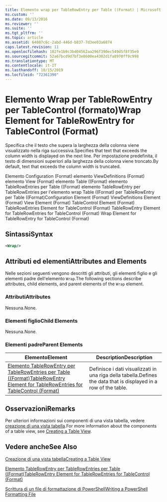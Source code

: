 ```yaml
---
title: Elemento wrap per TableRowEntry per Table ((Format) | Microsoft Docs
ms.custom: ''
ms.date: 09/13/2016
ms.reviewer: ''
ms.suite: ''
ms.tgt_pltfrm: ''
ms.topic: article
ms.assetid: 64087c6c-2abd-446d-b837-7d3ee03a6874
caps.latest.revision: 11
ms.openlocfilehash: 102fe1b9c3bd04562aa296f390ec549d5f8f35e9
ms.sourcegitcommit: 52a67bcd9d7bf3e8600ea4302d1fa8970ff9c998
ms.translationtype: MT
ms.contentlocale: it-IT
ms.lasthandoff: 10/15/2019
ms.locfileid: "72361390"
---
```

# <a name="wrap-element-for-tablerowentry-for-tablecontrol--format"></a><span data-ttu-id="2c980-102">Elemento Wrap per TableRowEntry per TableControl (formato)</span><span class="sxs-lookup"><span data-stu-id="2c980-102">Wrap Element for TableRowEntry for TableControl  (Format)</span></span>

<span data-ttu-id="2c980-103">Specifica che il testo che supera la larghezza della colonna viene visualizzato nella riga successiva.</span><span class="sxs-lookup"><span data-stu-id="2c980-103">Specifies that text that exceeds the column width is displayed on the next line.</span></span> <span data-ttu-id="2c980-104">Per impostazione predefinita, il testo di dimensioni superiori alla larghezza della colonna viene troncato.</span><span class="sxs-lookup"><span data-stu-id="2c980-104">By default, text that exceeds the column width is truncated.</span></span>

<span data-ttu-id="2c980-105">Elemento Configuration (Format) elemento ViewDefinitions (Format) elemento View (Format) elemento Table ((Format) elemento TableRowEntries per Table ((Format) elemento TableRowEntry per TableRowEntries per l'elemento wrap Table ((Format) per TableRowEntry per Table ((Format)</span><span class="sxs-lookup"><span data-stu-id="2c980-105">Configuration Element (Format) ViewDefinitions Element (Format) View Element (Format) TableControl Element (Format) TableRowEntries Element for TableControl (Format) TableRowEntry Element for TableRowEntries for TableControl (Format) Wrap Element for TableRowEntry for TableControl (Format)</span></span>

## <a name="syntax"></a><span data-ttu-id="2c980-106">Sintassi</span><span class="sxs-lookup"><span data-stu-id="2c980-106">Syntax</span></span>

```xml
<Wrap/>
```

## <a name="attributes-and-elements"></a><span data-ttu-id="2c980-107">Attributi ed elementi</span><span class="sxs-lookup"><span data-stu-id="2c980-107">Attributes and Elements</span></span>

<span data-ttu-id="2c980-108">Nelle sezioni seguenti vengono descritti gli attributi, gli elementi figlio e gli elementi padre dell'elemento `Wrap`.</span><span class="sxs-lookup"><span data-stu-id="2c980-108">The following sections describe attributes, child elements, and parent elements of the `Wrap` element.</span></span>

### <a name="attributes"></a><span data-ttu-id="2c980-109">Attributi</span><span class="sxs-lookup"><span data-stu-id="2c980-109">Attributes</span></span>

<span data-ttu-id="2c980-110">Nessuna.</span><span class="sxs-lookup"><span data-stu-id="2c980-110">None.</span></span>

### <a name="child-elements"></a><span data-ttu-id="2c980-111">Elementi figlio</span><span class="sxs-lookup"><span data-stu-id="2c980-111">Child Elements</span></span>

<span data-ttu-id="2c980-112">Nessuna.</span><span class="sxs-lookup"><span data-stu-id="2c980-112">None.</span></span>

### <a name="parent-elements"></a><span data-ttu-id="2c980-113">Elementi padre</span><span class="sxs-lookup"><span data-stu-id="2c980-113">Parent Elements</span></span>

|<span data-ttu-id="2c980-114">Elemento</span><span class="sxs-lookup"><span data-stu-id="2c980-114">Element</span></span>|<span data-ttu-id="2c980-115">Description</span><span class="sxs-lookup"><span data-stu-id="2c980-115">Description</span></span>|
|-------------|-----------------|
|[<span data-ttu-id="2c980-116">Elemento TableRowEntry per TableRowEntries per Table ((Format)</span><span class="sxs-lookup"><span data-stu-id="2c980-116">TableRowEntry Element for TableRowEntries for TableControl (Format)</span></span>](./tablerowentry-element-for-tablerowentries-for-tablecontrol-format.md)|<span data-ttu-id="2c980-117">Definisce i dati visualizzati in una riga della tabella.</span><span class="sxs-lookup"><span data-stu-id="2c980-117">Defines the data that is displayed in a row of the table.</span></span>|

## <a name="remarks"></a><span data-ttu-id="2c980-118">Osservazioni</span><span class="sxs-lookup"><span data-stu-id="2c980-118">Remarks</span></span>

<span data-ttu-id="2c980-119">Per ulteriori informazioni sui componenti di una vista tabella, vedere [creazione di una vista tabella](./creating-a-table-view.md).</span><span class="sxs-lookup"><span data-stu-id="2c980-119">For more information about the components of a table view, see [Creating a Table View](./creating-a-table-view.md).</span></span>

## <a name="see-also"></a><span data-ttu-id="2c980-120">Vedere anche</span><span class="sxs-lookup"><span data-stu-id="2c980-120">See Also</span></span>

[<span data-ttu-id="2c980-121">Creazione di una vista tabella</span><span class="sxs-lookup"><span data-stu-id="2c980-121">Creating a Table View</span></span>](./creating-a-table-view.md)

[<span data-ttu-id="2c980-122">Elemento TableRowEntry per TableRowEntries per Table ((Format)</span><span class="sxs-lookup"><span data-stu-id="2c980-122">TableRowEntry Element for TableRowEntries for TableControl (Format)</span></span>](./tablerowentry-element-for-tablerowentries-for-tablecontrol-format.md)

[<span data-ttu-id="2c980-123">Scrittura di un file di formattazione di PowerShell</span><span class="sxs-lookup"><span data-stu-id="2c980-123">Writing a PowerShell Formatting File</span></span>](./writing-a-powershell-formatting-file.md)
